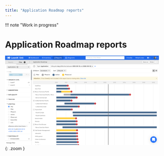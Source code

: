 ```yaml
---
title: "Application Roadmap reports"
---
```


!!! note "Work in progress"

# Application Roadmap reports

![Application Roadmap reports](../assets/images/application-roadmap.png){: .zoom }

<!--
![](https://www.leanix.net/hubfs/roadmap-8-Col-XL.svg)
-->
